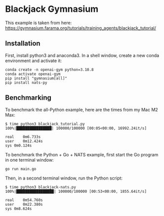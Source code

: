 # Blackjack Gymnasium

This example is taken from here:
https://gymnasium.farama.org/tutorials/training_agents/blackjack_tutorial/

## Installation

First, install python3 and anaconda3.
In a shell window, create a new conda environment and activate it:

```shell
conda create -n openai-gym python=3.10.8
conda activate openai-gym
pip install "gymnasium[all]"
pip install nats-py
```

## Benchmarking

To benchmark the all-Python example, here are the times from my Mac M2 Max:

```shell
$ time python3 blackjack_tutorial.py
100%|████████████████| 100000/100000 [00:05<00:00, 16992.24it/s]

real	0m6.733s
user	0m12.424s
sys	0m0.124s
```

To benchmark the Python + Go + NATS example, first start the Go program
in one terminal window:

```shell
go run main.go
```

Then, in a second terminal window, run the Python script:

```
$ time python3 blackjack-nats.py
100%|█████████████████| 100000/100000 [00:53<00:00, 1855.64it/s]

real	0m54.760s
user	0m22.380s
sys	0m8.624s
```